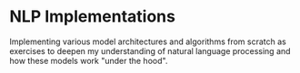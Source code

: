 # NLP Implementations
Implementing various model architectures and algorithms from scratch as exercises to deepen my understanding of natural language processing and how these models work "under the hood".
